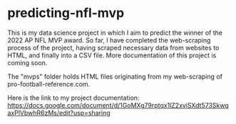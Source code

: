 # predicting-nfl-mvp

This is my data science project in which I aim to predict the winner of the 2022 AP NFL MVP award. So far, I have completed
the web-scraping process of the project, having scraped necessary data from websites to HTML, and finally into a CSV file.
More documentation of this project is coming soon.

The "mvps" folder holds HTML files originating from my web-scraping of pro-football-reference.com.

Here is the link to my project documentation: https://docs.google.com/document/d/1GoMXg79rptqx1lZ2xviSXdt573SkwqaxPlVbwhR6zMs/edit?usp=sharing
